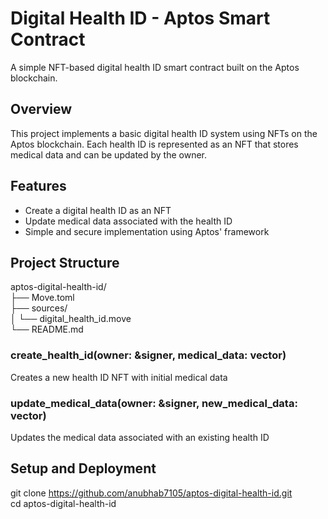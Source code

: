 # Digital Health ID - Aptos Smart Contract

A simple NFT-based digital health ID smart contract built on the Aptos blockchain.

## Overview

This project implements a basic digital health ID system using NFTs on the Aptos blockchain. Each health ID is represented as an NFT that stores medical data and can be updated by the owner.

## Features

- Create a digital health ID as an NFT
- Update medical data associated with the health ID
- Simple and secure implementation using Aptos' framework

## Project Structure
aptos-digital-health-id/ <br>
├── Move.toml <br>
├── sources/<br>
│ └── digital_health_id.move <br>
└── README.md <br>

### create_health_id(owner: &signer, medical_data: vector<u8>)
Creates a new health ID NFT with initial medical data

### update_medical_data(owner: &signer, new_medical_data: vector<u8>)
Updates the medical data associated with an existing health ID

## Setup and Deployment

git clone https://github.com/anubhab7105/aptos-digital-health-id.git <br>
cd aptos-digital-health-id